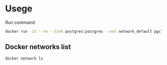 # Usege

Run command
```sh
docker run -it --rm --link postgres:postgres --net network_default pgcli pgcli postgres://USER:PASSWORD@postgres/DBNAME
```

## Docker networks list
```sh
docker network ls
```